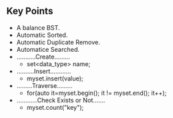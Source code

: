 ## Key Points
- A balance BST.
- Automatic Sorted.
- Automatic Duplicate Remove.
- Automatice Searched.
- ...........Create.........
	- set\<data_type> name;
- ..........Insert............
	- myset.insert(value);
- .........Traverse.........
	- for(auto it=myset.begin(); it != myset.end(); it++);
- ............Check Exists or Not.......
	- myset.count("key");
